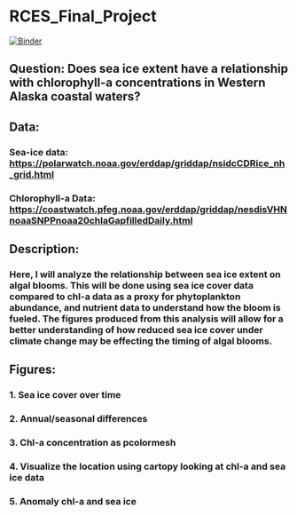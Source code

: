 # RCES_Final_Project
[![Binder](https://mybinder.org/badge_logo.svg)](https://mybinder.org/v2/gh/pangeo-data/pangeo-docker-images/2022.09.21?urlpath=git-pull%3Frepo%3Dhttps%253A%252F%252Fgithub.com%252Fmeredithkime%252FRCES_Final_Project%26urlpath%3Dlab%252Ftree%252FRCES_Final_Project%252Ffinal_project.ipynb%26branch%3Dmain)


## Question: Does sea ice extent have a relationship with chlorophyll-a concentrations in Western Alaska coastal waters?

## Data: 
### Sea-ice data: https://polarwatch.noaa.gov/erddap/griddap/nsidcCDRice_nh_grid.html
### Chlorophyll-a Data: https://coastwatch.pfeg.noaa.gov/erddap/griddap/nesdisVHNnoaaSNPPnoaa20chlaGapfilledDaily.html

## Description:
### Here, I will analyze the relationship between sea ice extent on algal blooms. This will be done using sea ice cover data compared to chl-a data as a proxy for phytoplankton abundance, and nutrient data to understand how the bloom is fueled. The figures produced from this analysis will allow for a better understanding of how reduced sea ice cover under climate change may be effecting the timing of algal blooms. 


## Figures: 
### 1. Sea ice cover over time
### 2. Annual/seasonal differences
### 3. Chl-a concentration as pcolormesh 
### 4. Visualize the location using cartopy looking at chl-a and sea ice data 
### 5. Anomaly chl-a and sea ice 
